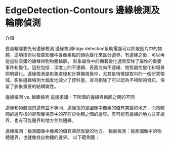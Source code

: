 # EdgeDetection-Contours 邊緣檢測及輪廓偵測

介紹

要畫輪廓要先有邊緣檢測
邊緣檢測Edge detection幫助電腦可以抓取圖片中的物體，這項技術以檢查影像中各像素點的顏色變化來區分邊界，有邊緣之後，可以再從這些交錯的線條得到物體輪廓。
影象屬性中的顯著變化通常反映了屬性的重要事件和變化。這些包括：深度上的不連續、表面方向不連續、物質屬性變化和場景照明變化。邊緣檢測是影象處理和計算機視覺中，尤其是特徵提取中的一個研究領域。影象邊緣檢測大幅度地減少了資料量，並且剔除了可以認為不相關的資訊，保留了影象重要的結構屬性。

邊緣檢測 vs. 輪廓檢測
這邊來講一下所謂的邊緣與輪廓之間的不同

邊緣和物體間的邊界並不等同，邊緣指的是圖像中像素的值有突變的地方，而物體間的邊界指的是現實場景中的存在於物體之間的邊界。有可能有邊緣的地方並非邊界，也有可能邊界的地方並無邊緣。

邊緣檢測：檢測圖像中像素的值有突然改變的地方。
輪廓檢測：檢測圖像中的物體邊界，也就像找出物體的邊界。
以下範例圖：
